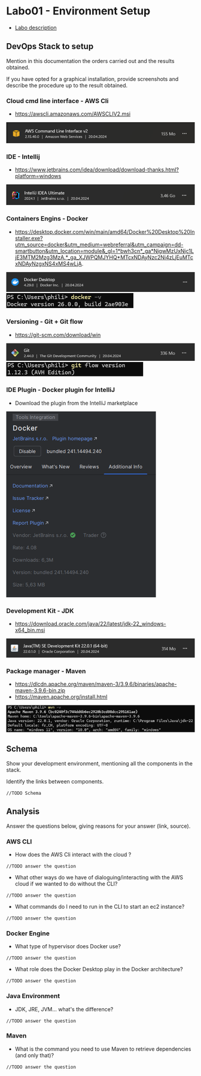 # Labo01 - Environment Setup

* [Labo description](https://cpnv-es-ngy.gitbook.io/vir1/labs/labo01-environment-setup)

## DevOps Stack to setup

Mention in this documentation the orders carried out and the results obtained.

If you have opted for a graphical installation, provide screenshots and describe the procedure up to the result obtained.

### Cloud cmd line interface - AWS Cli


- https://awscli.amazonaws.com/AWSCLIV2.msi

![img.png](img.png)


### IDE - Intellij


- https://www.jetbrains.com/idea/download/download-thanks.html?platform=windows


![img_1.png](img_1.png)

### Containers Engins - Docker

- https://desktop.docker.com/win/main/amd64/Docker%20Desktop%20Installer.exe?utm_source=docker&utm_medium=webreferral&utm_campaign=dd-smartbutton&utm_location=module&_gl=1*bwh3cn*_ga*NjgwMzUxNjc1LjE3MTM2Mzg3MzA.*_ga_XJWPQMJYHQ*MTcxNDAyNzc2Ni4zLjEuMTcxNDAyNzgxNS4xMS4wLjA.

![img_2.png](img_2.png)
![img_7.png](img_7.png)

### Versioning - Git + Git flow

- https://git-scm.com/download/win

![img_3.png](img_3.png)
![img_6.png](img_6.png)

### IDE Plugin - Docker plugin for IntelliJ

- Download the plugin from the IntelliJ marketplace

![img_4.png](img_4.png)

### Development Kit - JDK

- https://download.oracle.com/java/22/latest/jdk-22_windows-x64_bin.msi

![img_5.png](img_5.png)

### Package manager - Maven

- https://dlcdn.apache.org/maven/maven-3/3.9.6/binaries/apache-maven-3.9.6-bin.zip
- https://maven.apache.org/install.html

![img_8.png](img_8.png)

## Schema

Show your development environment, mentioning all the components in the stack.

Identify the links between components.

```
//TODO Schema
```

## Analysis

Answer the questions below, giving reasons for your answer (link, source).

### AWS CLI

* How does the AWS Cli interact with the cloud ?

```
//TODO answer the question
```

* What other ways do we have of dialoguing/interacting with the AWS cloud if we wanted to do without the CLI?

```
//TODO answer the question
```

* What commands do I need to run in the CLI to start an ec2 instance?

```
//TODO answer the question
```

### Docker Engine

* What type of hypervisor does Docker use?

```
//TODO answer the question
```

* What role does the Docker Desktop play in the Docker architecture?

```
//TODO answer the question
```

### Java Environment

* JDK, JRE, JVM... what's the difference?

```
//TODO answer the question
```

### Maven

* What is the command you need to use Maven to retrieve dependencies (and only that)?

```
//TODO answer the question
```


